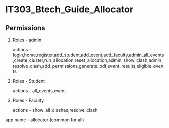 # IT303_Btech_Guide_Allocator

## Permissions 

1. Roles - admin
   
   actions - login,home,register,add_student,add_event,add_faculty,admin_all_events,create_cluster,run_allocation,reset_allocation,admin_show_clash,admin_resolve_clash,add_permissions,generate_pdf,event_results,eligible_events

3. Roles - Student
   
   actions - all_events,event

5. Roles - Faculty
   
   actions - show_all_clashes,resolve_clash

app name - allocator (common for all)
